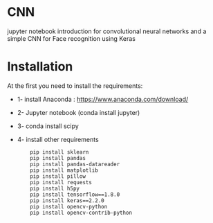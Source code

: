 # CNN

jupyter notebook introduction for convolutional neural networks and a simple CNN for Face recognition using Keras

# Installation
At the first you need to install the requirements:
 * 1- install Anaconda : https://www.anaconda.com/download/
 * 2- Jupyter notebook (conda install jupyter)
 * 3- conda install scipy
 * 4- install other requirements
 
           pip install sklearn
           pip install pandas
           pip install pandas-datareader
           pip install matplotlib
           pip install pillow
           pip install requests
           pip install h5py
           pip install tensorflow==1.8.0
           pip install keras==2.2.0
           pip install opencv-python
           pip install opencv-contrib-python
